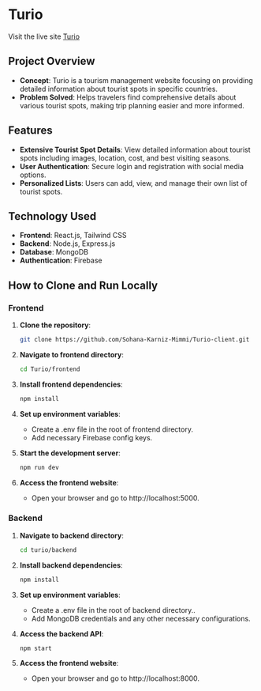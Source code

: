 # Turio

Visit the live site [Turio](https://master-tourist-59394.web.app)

## Project Overview
- **Concept**: Turio is a tourism management website focusing on providing detailed information about tourist spots in specific countries.
- **Problem Solved**: Helps travelers find comprehensive details about various tourist spots, making trip planning easier and more informed.

## Features
- **Extensive Tourist Spot Details**: View detailed information about tourist spots including images, location, cost, and best visiting seasons.
- **User Authentication**: Secure login and registration with social media options.
- **Personalized Lists**: Users can add, view, and manage their own list of tourist spots.

## Technology Used
- **Frontend**: React.js, Tailwind CSS
- **Backend**: Node.js, Express.js
- **Database**: MongoDB
- **Authentication**: Firebase

## How to Clone and Run Locally

### Frontend
1. **Clone the repository**:
   ```sh
   git clone https://github.com/Sohana-Karniz-Mimmi/Turio-client.git

2. **Navigate to frontend directory**:
   ```sh
   cd Turio/frontend

3. **Install frontend dependencies**:
   ```sh
   npm install

4. **Set up environment variables**:
   - Create a .env file in the root of frontend directory. 
   - Add necessary Firebase config keys.

5. **Start the development server**:
   ```sh
   npm run dev

6. **Access the frontend website**:
   - Open your browser and go to http://localhost:5000.

### Backend
1. **Navigate to backend directory**:
   ```sh
   cd turio/backend

2. **Install backend dependencies**:
   ```sh
   npm install

3. **Set up environment variables**:  
   - Create a .env file in the root of backend directory..  
   - Add MongoDB credentials and any other necessary configurations.

4. **Access the backend API**:
   ```sh
   npm start


5. **Access the frontend website**:
   - Open your browser and go to http://localhost:8000.


